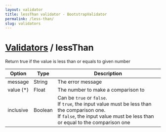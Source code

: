 ```yaml
---
layout: validator
title: lessThan validator - BootstrapValidator
permalink: /less-than/
slug: validators
---
```


# <a href="/validators/">Validators</a> / lessThan

Return true if the value is less than or equals to given number

Option    | Type    | Description
----------|---------|------------
message   | String  | The error message
value (*) | Float   | The number to make a comparison to
inclusive | Boolean | Can be ```true``` or ```false```.<br />If ```true```, the input value must be less than the comparison one.<br />If ```false```, the input value must be less than or equal to the comparison one
